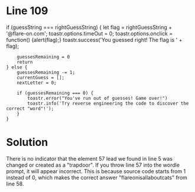 # Line 109
if (guessString === rightGuessString) {
		let flag = rightGuessString + '@flare-on.com';
		toastr.options.timeOut = 0;
		toastr.options.onclick = function() {alert(flag);}
        toastr.success('You guessed right! The flag is ' + flag);

        guessesRemaining = 0
        return
    } else {
        guessesRemaining -= 1;
        currentGuess = [];
        nextLetter = 0;

        if (guessesRemaining === 0) {
            toastr.error("You've run out of guesses! Game over!")
            toastr.info('Try reverse engineering the code to discover the correct "word"!');
        }
    }

# Solution
There is no indicator that the element 57 lead we found in line 5 was changed or created as a "trapdoor". If you throw line 57 into the wordle prompt, it will appear incorrect. This is because source code starts from 1 instead of 0, which makes the correct answer "flareonisallaboutcats" from line 58.
